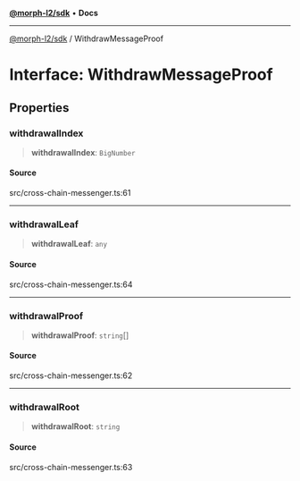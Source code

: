 [**@morph-l2/sdk**](../README.md) • **Docs**

***

[@morph-l2/sdk](../globals.md) / WithdrawMessageProof

# Interface: WithdrawMessageProof

## Properties

### withdrawalIndex

> **withdrawalIndex**: `BigNumber`

#### Source

src/cross-chain-messenger.ts:61

***

### withdrawalLeaf

> **withdrawalLeaf**: `any`

#### Source

src/cross-chain-messenger.ts:64

***

### withdrawalProof

> **withdrawalProof**: `string`[]

#### Source

src/cross-chain-messenger.ts:62

***

### withdrawalRoot

> **withdrawalRoot**: `string`

#### Source

src/cross-chain-messenger.ts:63
